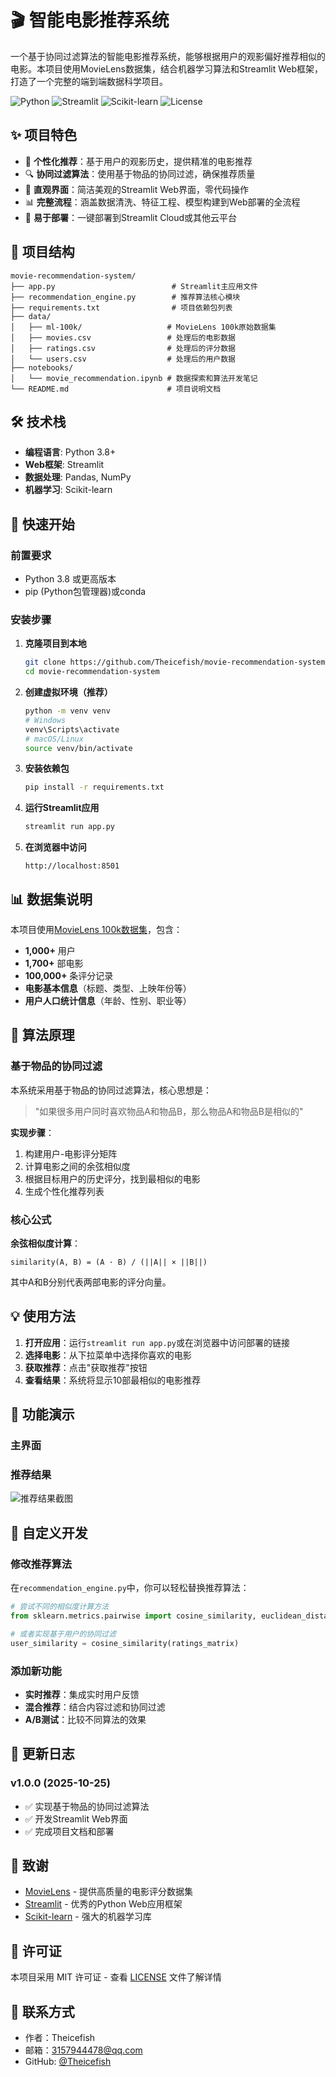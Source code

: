 # 🎬 智能电影推荐系统

一个基于协同过滤算法的智能电影推荐系统，能够根据用户的观影偏好推荐相似的电影。本项目使用MovieLens数据集，结合机器学习算法和Streamlit Web框架，打造了一个完整的端到端数据科学项目。

![Python](https://img.shields.io/badge/Python-3.8%2B-blue)
![Streamlit](https://img.shields.io/badge/Streamlit-1.28.0-red)
![Scikit-learn](https://img.shields.io/badge/Scikit--learn-1.3.0-orange)
![License](https://img.shields.io/badge/License-MIT-green)

## ✨ 项目特色

- 🎯 **个性化推荐**：基于用户的观影历史，提供精准的电影推荐
- 🔍 **协同过滤算法**：使用基于物品的协同过滤，确保推荐质量
- 🎨 **直观界面**：简洁美观的Streamlit Web界面，零代码操作
- 📊 **完整流程**：涵盖数据清洗、特征工程、模型构建到Web部署的全流程
- 🚀 **易于部署**：一键部署到Streamlit Cloud或其他云平台

## 📁 项目结构

```
movie-recommendation-system/
├── app.py                          # Streamlit主应用文件
├── recommendation_engine.py        # 推荐算法核心模块
├── requirements.txt                # 项目依赖包列表
├── data/
│   ├── ml-100k/                   # MovieLens 100k原始数据集
│   ├── movies.csv                 # 处理后的电影数据
│   ├── ratings.csv                # 处理后的评分数据
│   └── users.csv                  # 处理后的用户数据
├── notebooks/
│   └── movie_recommendation.ipynb # 数据探索和算法开发笔记
└── README.md                      # 项目说明文档
```

## 🛠️ 技术栈

- **编程语言**: Python 3.8+
- **Web框架**: Streamlit
- **数据处理**: Pandas, NumPy
- **机器学习**: Scikit-learn

## 🚀 快速开始

### 前置要求

- Python 3.8 或更高版本
- pip (Python包管理器)或conda

### 安装步骤

1. **克隆项目到本地**
   ```bash
   git clone https://github.com/Theicefish/movie-recommendation-system.git
   cd movie-recommendation-system
   ```

2. **创建虚拟环境（推荐）**
   ```bash
   python -m venv venv
   # Windows
   venv\Scripts\activate
   # macOS/Linux
   source venv/bin/activate
   ```

3. **安装依赖包**
   ```bash
   pip install -r requirements.txt
   ```

4. **运行Streamlit应用**
   ```bash
   streamlit run app.py
   ```

5. **在浏览器中访问**
   ```
   http://localhost:8501
   ```


## 📊 数据集说明

本项目使用[MovieLens 100k数据集](https://grouplens.org/datasets/movielens/100k/)，包含：

- **1,000+** 用户
- **1,700+** 部电影  
- **100,000+** 条评分记录
- **电影基本信息**（标题、类型、上映年份等）
- **用户人口统计信息**（年龄、性别、职业等）

## 🧠 算法原理

### 基于物品的协同过滤

本系统采用基于物品的协同过滤算法，核心思想是：

> "如果很多用户同时喜欢物品A和物品B，那么物品A和物品B是相似的"

**实现步骤**：
1. 构建用户-电影评分矩阵
2. 计算电影之间的余弦相似度
3. 根据目标用户的历史评分，找到最相似的电影
4. 生成个性化推荐列表

### 核心公式

**余弦相似度计算**：
```
similarity(A, B) = (A · B) / (||A|| × ||B||)
```

其中A和B分别代表两部电影的评分向量。

## 💡 使用方法

1. **打开应用**：运行`streamlit run app.py`或在浏览器中访问部署的链接
2. **选择电影**：从下拉菜单中选择你喜欢的电影
3. **获取推荐**：点击"获取推荐"按钮
4. **查看结果**：系统将显示10部最相似的电影推荐

## 🎯 功能演示

### 主界面


### 推荐结果
![推荐结果截图](https://via.placeholder.com/800x400?text=Recommendation+Results)


## 🔧 自定义开发

### 修改推荐算法

在`recommendation_engine.py`中，你可以轻松替换推荐算法：

```python
# 尝试不同的相似度计算方法
from sklearn.metrics.pairwise import cosine_similarity, euclidean_distances, manhattan_distances

# 或者实现基于用户的协同过滤
user_similarity = cosine_similarity(ratings_matrix)
```

### 添加新功能

- **实时推荐**：集成实时用户反馈
- **混合推荐**：结合内容过滤和协同过滤
- **A/B测试**：比较不同算法的效果

## 📝 更新日志

### v1.0.0 (2025-10-25)
- ✅ 实现基于物品的协同过滤算法
- ✅ 开发Streamlit Web界面
- ✅ 完成项目文档和部署

## 🙏 致谢

- [MovieLens](https://movielens.org/) - 提供高质量的电影评分数据集
- [Streamlit](https://streamlit.io/) - 优秀的Python Web应用框架
- [Scikit-learn](https://scikit-learn.org/) - 强大的机器学习库

## 📄 许可证

本项目采用 MIT 许可证 - 查看 [LICENSE](LICENSE) 文件了解详情

## 📧 联系方式

- 作者：Theicefish
- 邮箱：3157944478@qq.com
- GitHub: [@Theicefish](https://github.com/Theicefish)

  
